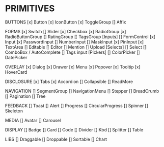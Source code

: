 # PRIMITIVES

  BUTTONS
    [x] Button
    [x] IconButton
    [x] ToggleGroup
    [] Affix

  FORMS
    [x] Switch
    [] Slider
    [x] Checkbox
    [x] RadioGroup
    [x] RadioButtonGroup
    [] RatingGroup
    [] TagsGroup
    [Inputs]
    [] FormControl
    [x] Input
    [x] PasswordInput
    [] NumberInput
    [] MaskInput
    [x] PinInput
    [x] TextArea
    [] Editable
    [] Editor
    [] Mention
    [] Upload
    [Selects]
    [] Select
    [] ComboBox / AutoComplete
    [] Tags input
    [Pickers]
    [] ColorPicker
    [] DatePicker

  OVERLAY
    [x] Dialog
    [x] Drawer
    [x] Menu
    [x] Popover
    [x] Tooltip
    [x] HoverCard
  
  DISCLOSURE 
    [x] Tabs
    [x] Accordion
    [] Collapsible
    [] ReadMore

  NAVIGATION
    [] SegmentGroup
    [] NavigationMenu
    [] Stepper
    [] BreadCrumb
    [] Pagination
    [] Tree

  FEEDBACK
    [] Toast
    [] Alert
    [] Progress
    [] CircularProgress
    [] Spinner
    [] Skeleton
  
  MEDIA
    [] Avatar
    [] Carousel

  DISPLAY
    [] Badge
    [] Card
    [] Code
    [] Divider
    [] Kbd
    [] Splitter
    [] Table

  LIBS
    [] Draggable
    [] Droppable
    [] Sortable
    [] Chart